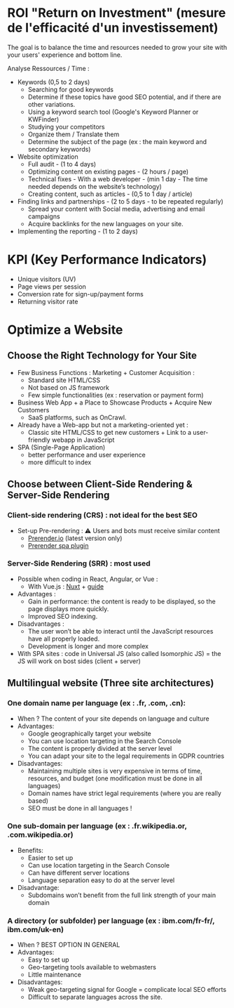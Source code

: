 # ROI "Return on Investment" (mesure de l'efficacité d'un investissement)
The goal is to balance the time and resources needed to grow your site with your users' experience and bottom line.

Analyse Ressources / Time :
- Keywords (0,5 to 2 days)
  - Searching for good keywords
  - Determine if these topics have good SEO potential, and if there are other variations.
  - Using a keyword search tool (Google's Keyword Planner or KWFinder)
  - Studying your competitors
  - Organize them / Translate them
  - Determine the subject of the page (ex : the main keyword and secondary keywords)
- Website optimization
  - Full audit - (1 to 4 days)
  - Optimizing content on existing pages - (2 hours / page)
  - Technical fixes - With a web developer - (min 1 day - The time needed depends on the website’s technology)
  - Creating content, such as articles - (0,5 to 1 day / article)
- Finding links and partnerships - (2 to 5 days - to be repeated regularly)
  - Spread your content with Social media, advertising and email campaigns
  - Acquire backlinks for the new languages on your site.
- Implementing the reporting - (1 to 2 days)

# KPI (Key Performance Indicators)
- Unique visitors (UV)
- Page views per session
- Conversion rate for sign-up/payment forms
- Returning visitor rate

# Optimize a Website

## Choose the Right Technology for Your Site
- Few Business Functions : Marketing + Customer Acquisition :
  - Standard site HTML/CSS
  - Not based on JS framework
  - Few simple functionalities (ex : reservation or payment form)
- Business Web App + a Place to Showcase Products + Acquire New Customers
  - SaaS platforms, such as OnCrawl.
- Already have a Web-app but not a marketing-oriented yet :
  - Classic site HTML/CSS to get new customers + Link to a user-friendly webapp in JavaScript
- SPA (Single-Page Application)
  - better performance and user experience
  - more difficult to index
  
## Choose between Client-Side Rendering & Server-Side Rendering
### Client-side rendering (CRS) : not ideal for the best SEO
- Set-up Pre-rendering : :warning: Users and bots must receive similar content
  - [Prerender.io](https://prerender.io/) (latest version only)
  - [Prerender spa plugin](https://github.com/chrisvfritz/prerender-spa-plugin)
### Server-Side Rendering (SRR) : most used
- Possible when coding in React, Angular, or Vue :
  - With Vue.js : [Nuxt](https://fr.nuxtjs.org/) + [guide](https://vuejs.org/v2/guide/ssr.html)
- Advantages :
  - Gain in performance: the content is ready to be displayed, so the page displays more quickly.
  - Improved SEO indexing.
- Disadvantages :
  - The user won’t be able to interact until the JavaScript resources have all properly loaded.
  - Development is longer and more complex
- With SPA sites : code in Universal JS (also called Isomorphic JS) = the JS will work on bost sides (client + server)

## Multilingual website (Three site architectures)
### One domain name per language (ex : .fr, .com, .cn):
- When ? The content of your site depends on language and culture
- Advantages:
  - Google geographically target your website
  - You can use location targeting in the Search Console
  - The content is properly divided at the server level
  - You can adapt your site to the legal requirements in GDPR countries
- Disadvantages:
  - Maintaining multiple sites is very expensive in terms of time, resources, and budget (one modification must be done in all languages)
  - Domain names have strict legal requirements (where you are really based)
  - SEO must be done in all languages !
### One sub-domain per language (ex : .fr.wikipedia.or, .com.wikipedia.or)
- Benefits:
  - Easier to set up
  - Can use location targeting in the Search Console
  - Can have different server locations
  - Language separation easy to do at the server level
- Disadvantage: 
  - Subdomains won’t benefit from the full link strength of your main domain
### A directory (or subfolder) per language (ex : ibm.com/fr-fr/, ibm.com/uk-en)
- When ? BEST OPTION IN GENERAL
- Advantages:
  - Easy to set up
  - Geo-targeting tools available to webmasters
  - Little maintenance
- Disadvantages:
  - Weak geo-targeting signal for Google = complicate local SEO efforts
  - Difficult to separate languages across the site.
